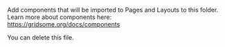 Add components that will be imported to Pages and Layouts to this folder.
Learn more about components here: https://gridsome.org/docs/components

You can delete this file.

<template>
	<header class="header">

	  <g-link class="heading-link" :to="{ name: 'home' }">
	    <component :is="titleTag" class="heading">{{ config.siteName }}</component>
	  </g-link>
	</header>
</template>

<script>
export default {
  name: 'Header',
  }
</script>